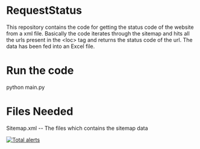 # RequestStatus
This repository contains the code for getting the status code of the website from a xml file. Basically the code iterates through the sitemap and hits all the urls present in the &lt;loc> tag and returns the status code of the url. The data has been fed into an Excel file.


# Run the code 

python main.py


# Files Needed

Sitemap.xml -- The files which contains the sitemap data

[![Total alerts](https://img.shields.io/lgtm/alerts/g/senbagaraman04/RequestStatus.svg?logo=lgtm&logoWidth=18)](https://lgtm.com/projects/g/senbagaraman04/RequestStatus/alerts/)
